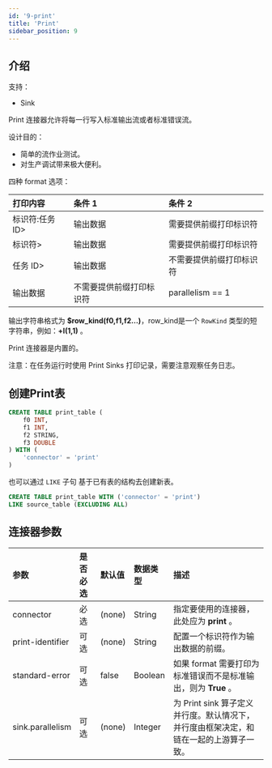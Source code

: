 ```yaml
---
id: '9-print'
title: 'Print'
sidebar_position: 9
---
```


## 介绍

支持：

* Sink

Print 连接器允许将每一行写入标准输出流或者标准错误流。

设计目的：

* 简单的流作业测试。
* 对生产调试带来极大便利。

四种 format 选项：

| 打印内容	      | 条件 1	        | 条件 2              |
|:-----------|:-------------|:------------------|
| 标识符:任务 ID> | 输出数据         | 	需要提供前缀打印标识符      |	parallelism > 1|
| 标识符>       | 输出数据	        | 需要提供前缀打印标识符       |	parallelism == 1|
| 任务 ID>     | 输出数据	        | 不需要提供前缀打印标识符	     |parallelism > 1|
| 输出数据	      | 不需要提供前缀打印标识符 | 	parallelism == 1 |

输出字符串格式为 **$row_kind(f0,f1,f2…)**，row_kind是一个 `RowKind` 类型的短字符串，例如：**+I(1,1)** 。

Print 连接器是内置的。

注意：在任务运行时使用 Print Sinks 打印记录，需要注意观察任务日志。

## 创建Print表

```sql
CREATE TABLE print_table (
    f0 INT,
    f1 INT,
    f2 STRING,
    f3 DOUBLE
) WITH (
    'connector' = 'print'
)
```

也可以通过 `LIKE` 子句 基于已有表的结构去创建新表。

```sql
CREATE TABLE print_table WITH ('connector' = 'print')
LIKE source_table (EXCLUDING ALL)
```

## 连接器参数 

| 参数	               | 是否必选 | 	默认值	    | 数据类型     | 	描述                                                |
|:------------------|:-----|:---------|:---------|:---------------------------------------------------|
| connector         | 	必选  | 	(none)	 | String   | 	指定要使用的连接器，此处应为 **print** 。                        |
| print-identifier	 | 可选	  | (none)	  | String	  | 配置一个标识符作为输出数据的前缀。                                  |
| standard-error	   | 可选	  | false	   | Boolean	 | 如果 format 需要打印为标准错误而不是标准输出，则为 **True** 。           |
| sink.parallelism	 | 可选   | 	(none)	 | Integer  | 	为 Print sink 算子定义并行度。默认情况下，并行度由框架决定，和链在一起的上游算子一致。 |
